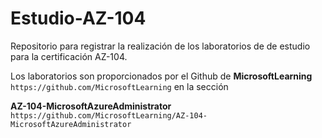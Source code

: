 # Estudio-AZ-104

Repositorio para registrar la realización de los laboratorios de de estudio para la certificación AZ-104.

Los laboratorios son proporcionados por el Github de **MicrosoftLearning** `https://github.com/MicrosoftLearning` en la sección 

**AZ-104-MicrosoftAzureAdministrator** `https://github.com/MicrosoftLearning/AZ-104-MicrosoftAzureAdministrator`
